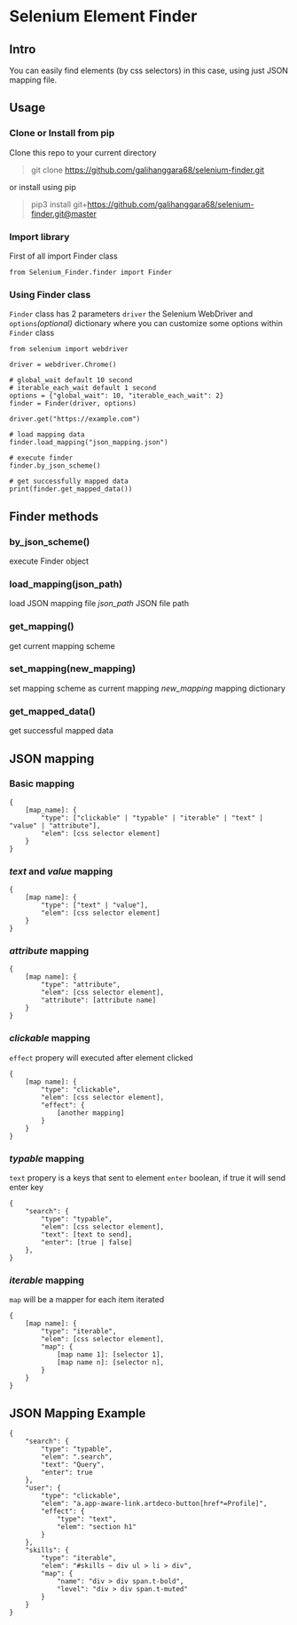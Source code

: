 # Selenium Element Finder

## Intro

You can easily find elements (by css selectors) in this case, using just JSON mapping file.

## Usage

### Clone or Install from pip

Clone this repo to your current directory

> git clone https://github.com/galihanggara68/selenium-finder.git

or install using pip

> pip3 install git+https://github.com/galihanggara68/selenium-finder.git@master

### Import library

First of all import Finder class

```
from Selenium_Finder.finder import Finder
```

### Using Finder class

`Finder` class has 2 parameters `driver` the Selenium WebDriver and `options`_(optional)_ dictionary where you can customize some options within `Finder` class

```
from selenium import webdriver

driver = webdriver.Chrome()

# global_wait default 10 second
# iterable_each_wait default 1 second
options = {"global_wait": 10, "iterable_each_wait": 2}
finder = Finder(driver, options)

driver.get("https://example.com")

# load mapping data
finder.load_mapping("json_mapping.json")

# execute finder
finder.by_json_scheme()

# get successfully mapped data
print(finder.get_mapped_data())
```

## Finder methods

### by_json_scheme()

execute Finder object

### load_mapping(json_path)

load JSON mapping file
_json_path_ JSON file path

### get_mapping()

get current mapping scheme

### set_mapping(new_mapping)

set mapping scheme as current mapping
_new_mapping_ mapping dictionary

### get_mapped_data()

get successful mapped data

## JSON mapping

### Basic mapping

```
{
    [map_name]: {
        "type": ["clickable" | "typable" | "iterable" | "text" | "value" | "attribute"],
        "elem": [css selector element]
    }
}
```

### _text_ and _value_ mapping

```
{
    [map name]: {
        "type": ["text" | "value"],
        "elem": [css selector element]
    }
}
```

### _attribute_ mapping

```
{
    [map name]: {
        "type": "attribute",
        "elem": [css selector element],
        "attribute": [attribute name]
    }
}
```

### _clickable_ mapping

`effect` propery will executed after element clicked

```
{
    [map name]: {
        "type": "clickable",
        "elem": [css selector element],
        "effect": {
            [another mapping]
        }
    }
}
```

### _typable_ mapping

`text` propery is a keys that sent to element
`enter` boolean, if true it will send enter key

```
{
	"search": {
		"type": "typable",
		"elem": [css selector element],
		"text": [text to send],
		"enter": [true | false]
	},
}
```

### _iterable_ mapping

`map` will be a mapper for each item iterated

```
{
    [map name]: {
        "type": "iterable",
        "elem": [css selector element],
        "map": {
            [map name 1]: [selector 1],
            [map name n]: [selector n],
        }
    }
}
```

## JSON Mapping Example

```
{
	"search": {
		"type": "typable",
		"elem": ".search",
		"text": "Query",
		"enter": true
	},
	"user": {
		"type": "clickable",
		"elem": "a.app-aware-link.artdeco-button[href*=Profile]",
		"effect": {
			"type": "text",
			"elem": "section h1"
		}
	},
	"skills": {
		"type": "iterable",
		"elem": "#skills ~ div ul > li > div",
		"map": {
			"name": "div > div span.t-bold",
            "level": "div > div span.t-muted"
		}
	}
}
```
